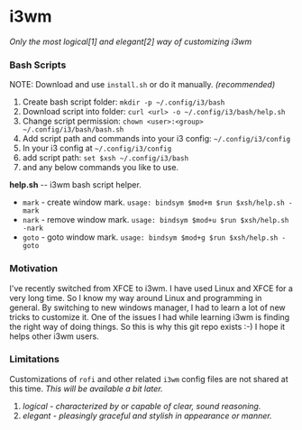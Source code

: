 # i3wm
*Only the most logical[1] and elegant[2] way of customizing i3wm*

### Bash Scripts
NOTE: Download and use ``install.sh`` or do it manually. *(recommended)*
1. Create bash script folder: ``mkdir -p ~/.config/i3/bash``
2. Download script into folder: ``curl <url> -o ~/.config/i3/bash/help.sh``
3. Change script permission: ``chown <user>:<group> ~/.config/i3/bash/bash.sh``
4. Add script path and commands into your i3 config: ``~/.config/i3/config``
5. In your i3 config at ``~/.config/i3/config``
6. add script path: ``set $xsh ~/.config/i3/bash``
7. and any below commands you like to use. 

**help.sh** -- i3wm bash script helper.
 * ``mark`` - create window mark.
  ``usage: bindsym $mod+m $run $xsh/help.sh -mark``
 * ``nark`` - remove window mark.
  ``usage: bindsym $mod+u $run $xsh/help.sh -nark``
 * ``goto`` - goto window mark.
  ``usage: bindsym $mod+g $run $xsh/help.sh -goto``
  
### Motivation
I've recently switched from XFCE to i3wm. I have used Linux and XFCE for a very long time. So I know my way around Linux and programming in general. By switching to new windows manager, I had to learn a lot of new tricks to customize it. One of the issues I had while learning i3wm is finding the right way of doing things. So this is why this git repo exists :-) I hope it helps other i3wm users.

### Limitations
Customizations of ``rofi`` and other related ``i3wm`` config files are not shared at this time. *This will be available a bit later.*

1. *logical - characterized by or capable of clear, sound reasoning.*
2. *elegant - pleasingly graceful and stylish in appearance or manner.*
